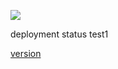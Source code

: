 ![](http://ec2-54-164-79-64.compute-1.amazonaws.com/tfs/DefaultCollection/_apis/public/build/definitions/3d2655b1-3ba5-4a12-a4de-ccc890990afe/5/badge)

deployment status test1

[version](../AppVersion.txt)

